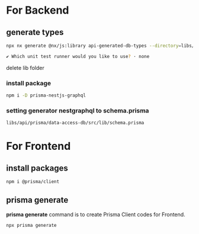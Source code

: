 # For Backend

## generate types

```bash
npx nx generate @nx/js:library api-generated-db-types --directory=libs/api/prisma/generated-db-types --importPath=@libs/api/prisma/generated-db-types --tags=scope:api --bundler=swc

✔ Which unit test runner would you like to use? · none
```

delete lib folder

### install package

```bash
npm i -D prisma-nestjs-graphql
```

### setting generator nestgraphql to schema.prisma

 `libs/api/prisma/data-access-db/src/lib/schema.prisma`

# For Frontend

## install packages

```bash
npm i @prisma/client
```

## prisma generate

**prisma generate** command is to create Prisma Client codes for Frontend.

```bash
npx prisma generate
```
